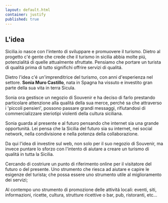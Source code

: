 ```yaml
---
layout: default.html
container: justify
published: true
---
```


## L'idea
Sicilia.io nasce con l'intento di sviluppare e promuovere il turismo.
Dietro al progetto c'é gente che crede che il turismo in sicilia abbia molte piú,
potenzialitá di quelle attualmente sfruttate.
Pensiamo che portare un turista di qualitá prima di tutto significhi offrire servizi di qualitá.

Dietro l'idea c'é un'imprenditrice del turismo, con anni d'esperienza nel settore.
**Sonia Muro Castillo**, nata in Spagna ha vissuto e investito gran parte della
sua vita in terra Sicula.

Sonia ora gestisce un negozio di Souvenir e ha deciso di farlo prestando
particolare attenzione alla qualitá della sua merce, perché sa che attraverso i 'piccoli pensieri',
possono passare grandi messaggi, rifiutandosi di commercializzare steriotipi violenti della cultura
siciliana.

Sonia guarda al presente e al futuro pensando che internet sia una grande opportunitá.
Lei pensa che la Sicilia del futuro sia su internet, nei social network, nella condivisione e
nella potenza della collaborazione.

Da qui l'idea di investire sul web, non solo per il suo negozio di Souvenir,
ma invece puntare lo sforzo con l'intento di aiutare a creare un turismo di qualitá in tutta la Sicilia.

Cercando di costriure un punto di riferimento online per il visitatore del futuro o del presente.
Uno strumento che riesca ad aiutare e capire le esigenze del turista;
che possa essere uno strumento utile al miglioramento dei servizi;

Al contempo uno strumento di promozione delle attivitá locali: eventi, siti, informazioni, ricette, cultura, strutture ricettive o bar, pub, ristoranti, etc...

